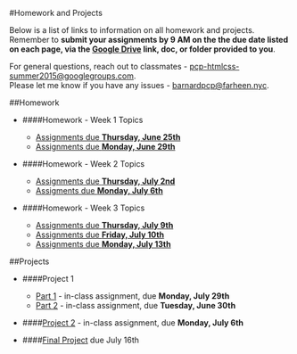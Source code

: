 #Homework and Projects

Below is a list of links to information on all homework and projects.  Remember to **submit your assignments by 9 AM on the the due date listed on each page, via the [Google Drive](drive.google.com/#my-drive) link, doc, or folder provided to you**.  

For general questions, reach out to classmates - pcp-htmlcss-summer2015@googlegroups.com.  
Please let me know if you have any issues - barnardpcp@farheen.nyc.

##Homework

- ####Homework - Week 1 Topics
	- [Assignments due **Thursday, June 25th**](https://github.com/fma2/pcp-intro-web-development/blob/master/assignments/homework-week1.md#due-thursday-june-25th) 
	- [Assignments due **Monday, June 29th**](https://github.com/fma2/pcp-intro-web-development/blob/master/assignments/homework-week1.md#due-monday-june-29th)  
	
- ####Homework - Week 2 Topics
	- [Assignments due **Thursday, July 2nd**](https://github.com/fma2/pcp-intro-web-development/blob/master/assignments/homework-week2.md#by-thursday-july-2nd) 
	- [Assigments due **Monday, July 6th**](https://github.com/fma2/pcp-intro-web-development/blob/master/assignments/homework-week2.md#by-monday-july-6th) 

- ####Homework - Week 3 Topics
	- [Assignments due **Thursday, July 9th**](https://github.com/fma2/pcp-intro-web-development/blob/master/assignments/homework-week3.md#by-thursday-july-9th)
	- [Assignments due **Friday, July 10th**](https://github.com/fma2/pcp-intro-web-development/blob/master/assignments/homework-week3.md#by-friday-july-10th) 
	- [Assignments due **Monday, July 13th**](https://github.com/fma2/pcp-intro-web-development/blob/master/assignments/homework-week3.md#by-monday-july-13th)

##Projects

- ####Project 1
	- [Part 1](https://github.com/fma2/pcp-intro-web-development/blob/master/assignments/project1.md#part-1---html) - in-class assignment, due **Monday, July 29th** 
	- [Part 2](https://github.com/fma2/pcp-intro-web-development/blob/master/assignments/project1.md#part-2---css) - in-class assignment, due **Tuesday, June 30th**

- ####[Project 2](https://github.com/fma2/pcp-intro-web-development/blob/master/assignments/project2.md) - in-class assignment, due **Monday, July 6th**

- ####[Final Project](https://github.com/fma2/pcp-intro-web-development/blob/master/) due July 16th

